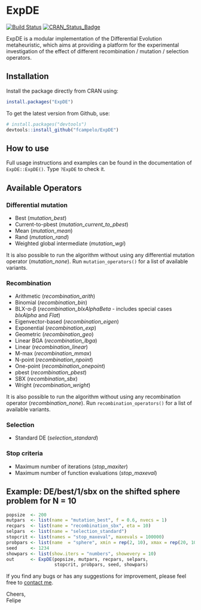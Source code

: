 # ExpDE
[![Build Status](https://travis-ci.org/fcampelo/ExpDE.png?branch=master)](https://travis-ci.org/fcampelo/ExpDE) [![CRAN_Status_Badge](http://www.r-pkg.org/badges/version/ExpDE)](http://cran.r-project.org/package=ExpDE)

ExpDE is a modular implementation of the Differential Evolution metaheuristic, which aims at providing a platform for the experimental investigation of the effect of different recombination / mutation / selection operators.

## Installation

Install the package directly from CRAN using:
```R
install.packages("ExpDE")
```

To get the latest version from Github, use:

```R
# install.packages("devtools")
devtools::install_github("fcampelo/ExpDE")
```

## How to use

Full usage instructions and examples can be found in the documentation of `ExpDE::ExpDE()`. Type `?ExpDE` to check it.

## Available Operators

### Differential mutation
- Best (*mutation_best*)
- Current-to-pbest (*mutation_current_to_pbest*)
- Mean (*mutation_mean*)
- Rand (*mutation_rand*)
- Weighted global intermediate (*mutation_wgi*)

It is also possible to run the algorithm without using any differential mutation operator (*mutation_none*). Run `mutation_operators()` for a list of available 
variants.

### Recombination
- Arithmetic (*recombination_arith*)
- Binomial (*recombination_bin*)
- BLX-&alpha;-&beta; (*recombination_blxAlphaBeta* - includes special cases *blxAlpha* and *Flat*)
- Eigenvector-based (*recombination_eigen*)
- Exponential (*recombination_exp*)
- Geometric (*recombination_geo*)
- Linear BGA (*recombination_lbga*)
- Linear (*recombination_linear*)
- M-max (*recombination_mmax*)
- N-point (*recombination_npoint*)
- One-point (*recombination_onepoint*)
- pbest (*recombination_pbest*)
- SBX (*recombination_sbx*)
- Wright (*recombination_wright*)   

It is also possible to run the algorithm without using any recombination operator (*recombination_none*). Run `recombination_operators()` for a list of available 
variants.

### Selection
- Standard DE (*selection_standard*)


### Stop criteria
- Maximum number of iterations (*stop_maxiter*)
- Maximum number of function evaluations (*stop_maxeval*)

## Example: DE/best/1/sbx on the shifted sphere problem for N = 10
```R
popsize  <- 200
mutpars  <- list(name = "mutation_best", f = 0.6, nvecs = 1)
recpars  <- list(name = "recombination_sbx", eta = 10)
selpars  <- list(name = "selection_standard")
stopcrit <- list(names = "stop_maxeval", maxevals = 100000)
probpars <- list(name  = "sphere", xmin = rep(2, 10), xmax = rep(20, 10))
seed     <- 1234
showpars <- list(show.iters = "numbers", showevery = 10)
out      <- ExpDE(popsize, mutpars, recpars, selpars, 
                  stopcrit, probpars, seed, showpars)
```

If you find any bugs or has any suggestions for improvement, please feel free to [contact me](fcampelo@ufmg.br).

Cheers,  
Felipe
